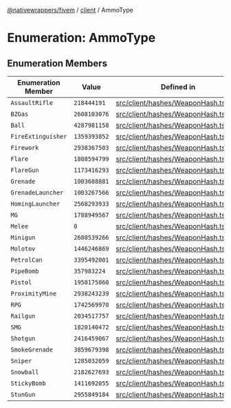 [@nativewrappers/fivem](../../README.md) / [client](../README.md) / AmmoType

# Enumeration: AmmoType

## Enumeration Members

| Enumeration Member | Value | Defined in |
| ------ | ------ | ------ |
| `AssaultRifle` | `218444191` | [src/client/hashes/WeaponHash.ts:152](https://github.com/nativewrappers/fivem/blob/09478da418b400a28e2cc17ab86f47c957997aed/src/client/hashes/WeaponHash.ts#L152) |
| `BZGas` | `2608103076` | [src/client/hashes/WeaponHash.ts:168](https://github.com/nativewrappers/fivem/blob/09478da418b400a28e2cc17ab86f47c957997aed/src/client/hashes/WeaponHash.ts#L168) |
| `Ball` | `4287981158` | [src/client/hashes/WeaponHash.ts:149](https://github.com/nativewrappers/fivem/blob/09478da418b400a28e2cc17ab86f47c957997aed/src/client/hashes/WeaponHash.ts#L149) |
| `FireExtinguisher` | `1359393852` | [src/client/hashes/WeaponHash.ts:143](https://github.com/nativewrappers/fivem/blob/09478da418b400a28e2cc17ab86f47c957997aed/src/client/hashes/WeaponHash.ts#L143) |
| `Firework` | `2938367503` | [src/client/hashes/WeaponHash.ts:160](https://github.com/nativewrappers/fivem/blob/09478da418b400a28e2cc17ab86f47c957997aed/src/client/hashes/WeaponHash.ts#L160) |
| `Flare` | `1808594799` | [src/client/hashes/WeaponHash.ts:144](https://github.com/nativewrappers/fivem/blob/09478da418b400a28e2cc17ab86f47c957997aed/src/client/hashes/WeaponHash.ts#L144) |
| `FlareGun` | `1173416293` | [src/client/hashes/WeaponHash.ts:145](https://github.com/nativewrappers/fivem/blob/09478da418b400a28e2cc17ab86f47c957997aed/src/client/hashes/WeaponHash.ts#L145) |
| `Grenade` | `1003688881` | [src/client/hashes/WeaponHash.ts:163](https://github.com/nativewrappers/fivem/blob/09478da418b400a28e2cc17ab86f47c957997aed/src/client/hashes/WeaponHash.ts#L163) |
| `GrenadeLauncher` | `1003267566` | [src/client/hashes/WeaponHash.ts:157](https://github.com/nativewrappers/fivem/blob/09478da418b400a28e2cc17ab86f47c957997aed/src/client/hashes/WeaponHash.ts#L157) |
| `HomingLauncher` | `2568293933` | [src/client/hashes/WeaponHash.ts:162](https://github.com/nativewrappers/fivem/blob/09478da418b400a28e2cc17ab86f47c957997aed/src/client/hashes/WeaponHash.ts#L162) |
| `MG` | `1788949567` | [src/client/hashes/WeaponHash.ts:156](https://github.com/nativewrappers/fivem/blob/09478da418b400a28e2cc17ab86f47c957997aed/src/client/hashes/WeaponHash.ts#L156) |
| `Melee` | `0` | [src/client/hashes/WeaponHash.ts:142](https://github.com/nativewrappers/fivem/blob/09478da418b400a28e2cc17ab86f47c957997aed/src/client/hashes/WeaponHash.ts#L142) |
| `Minigun` | `2680539266` | [src/client/hashes/WeaponHash.ts:159](https://github.com/nativewrappers/fivem/blob/09478da418b400a28e2cc17ab86f47c957997aed/src/client/hashes/WeaponHash.ts#L159) |
| `Molotov` | `1446246869` | [src/client/hashes/WeaponHash.ts:154](https://github.com/nativewrappers/fivem/blob/09478da418b400a28e2cc17ab86f47c957997aed/src/client/hashes/WeaponHash.ts#L154) |
| `PetrolCan` | `3395492001` | [src/client/hashes/WeaponHash.ts:146](https://github.com/nativewrappers/fivem/blob/09478da418b400a28e2cc17ab86f47c957997aed/src/client/hashes/WeaponHash.ts#L146) |
| `PipeBomb` | `357983224` | [src/client/hashes/WeaponHash.ts:166](https://github.com/nativewrappers/fivem/blob/09478da418b400a28e2cc17ab86f47c957997aed/src/client/hashes/WeaponHash.ts#L166) |
| `Pistol` | `1950175060` | [src/client/hashes/WeaponHash.ts:148](https://github.com/nativewrappers/fivem/blob/09478da418b400a28e2cc17ab86f47c957997aed/src/client/hashes/WeaponHash.ts#L148) |
| `ProximityMine` | `2938243239` | [src/client/hashes/WeaponHash.ts:165](https://github.com/nativewrappers/fivem/blob/09478da418b400a28e2cc17ab86f47c957997aed/src/client/hashes/WeaponHash.ts#L165) |
| `RPG` | `1742569970` | [src/client/hashes/WeaponHash.ts:158](https://github.com/nativewrappers/fivem/blob/09478da418b400a28e2cc17ab86f47c957997aed/src/client/hashes/WeaponHash.ts#L158) |
| `Railgun` | `2034517757` | [src/client/hashes/WeaponHash.ts:161](https://github.com/nativewrappers/fivem/blob/09478da418b400a28e2cc17ab86f47c957997aed/src/client/hashes/WeaponHash.ts#L161) |
| `SMG` | `1820140472` | [src/client/hashes/WeaponHash.ts:153](https://github.com/nativewrappers/fivem/blob/09478da418b400a28e2cc17ab86f47c957997aed/src/client/hashes/WeaponHash.ts#L153) |
| `Shotgun` | `2416459067` | [src/client/hashes/WeaponHash.ts:147](https://github.com/nativewrappers/fivem/blob/09478da418b400a28e2cc17ab86f47c957997aed/src/client/hashes/WeaponHash.ts#L147) |
| `SmokeGrenade` | `3859679398` | [src/client/hashes/WeaponHash.ts:167](https://github.com/nativewrappers/fivem/blob/09478da418b400a28e2cc17ab86f47c957997aed/src/client/hashes/WeaponHash.ts#L167) |
| `Sniper` | `1285032059` | [src/client/hashes/WeaponHash.ts:151](https://github.com/nativewrappers/fivem/blob/09478da418b400a28e2cc17ab86f47c957997aed/src/client/hashes/WeaponHash.ts#L151) |
| `Snowball` | `2182627693` | [src/client/hashes/WeaponHash.ts:150](https://github.com/nativewrappers/fivem/blob/09478da418b400a28e2cc17ab86f47c957997aed/src/client/hashes/WeaponHash.ts#L150) |
| `StickyBomb` | `1411692055` | [src/client/hashes/WeaponHash.ts:164](https://github.com/nativewrappers/fivem/blob/09478da418b400a28e2cc17ab86f47c957997aed/src/client/hashes/WeaponHash.ts#L164) |
| `StunGun` | `2955849184` | [src/client/hashes/WeaponHash.ts:155](https://github.com/nativewrappers/fivem/blob/09478da418b400a28e2cc17ab86f47c957997aed/src/client/hashes/WeaponHash.ts#L155) |
